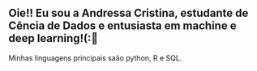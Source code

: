 ## Oie!! Eu sou a Andressa Cristina, estudante de Cência de Dados e entusiasta em machine e deep learning!(:👋
Minhas linguagens principais saão python, R e SQL.

<!--
**drehcris/drehcris** is a ✨ _special_ ✨ repository because its `README.md` (this file) appears on your GitHub profile.

Meu nome é Andressa e atualmente curso Ciencia de Dados. Amo estudar dados e sou entusiasta em machine e deep learning!
